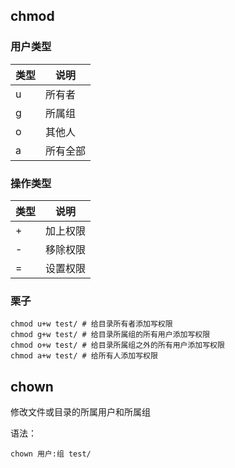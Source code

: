## chmod
### 用户类型

类型 | 说明
---- | ----
u | 所有者
g | 所属组
o | 其他人
a | 所有全部

### 操作类型

类型 | 说明
--- | ---
+ | 加上权限
- | 移除权限
= | 设置权限

### 栗子
```
chmod u+w test/ # 给目录所有者添加写权限
chmod g+w test/ # 给目录所属组的所有用户添加写权限
chmod o+w test/ # 给目录所属组之外的所有用户添加写权限
chmod a+w test/ # 给所有人添加写权限
```

## chown
修改文件或目录的所属用户和所属组<br>

语法：
```
chown 用户:组 test/
```